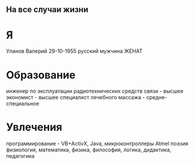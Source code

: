 ## На все случаи жизни

# Я
Уланов Валерий
29-10-1955
русский мужчина
ЖЕНАТ

# Образование
инженер по эксплуатации радиотехнических средств связи - высшее
экономист - высшее
специалист лечебного массажа - средне-специальное

# Увлечения
программирование - VB+ActivX, Java, микроконтроллеры Atmel
поэзия
физиология, математика, физика, философия, логика, дидактика, педагогика